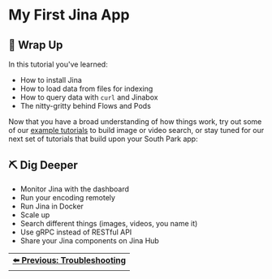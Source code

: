 # My First Jina App

## 🎁 Wrap Up

In this tutorial you've learned:

* How to install Jina
* How to load data from files for indexing
* How to query data with `curl` and Jinabox
* The nitty-gritty behind Flows and Pods

Now that you have a broad understanding of how things work, try out some of our [example tutorials](https://github.com/jina-ai/examples) to build image or video search, or stay tuned for our next set of tutorials that build upon your South Park app:

## ⛏️ Dig Deeper

* Monitor Jina with the dashboard
* Run your encoding remotely
* Run Jina in Docker
* Scale up
* Search different things (images, videos, you name it)
* Use gRPC instead of RESTful API
* Share your Jina components on Jina Hub

<table width="100%">
  <tr>
    <td align="left" style="text-align:right">
        <strong><a href="./troubleshooting.md">⬅️ Previous: Troubleshooting</a></strong>
      </td>
  </tr>
</table>
